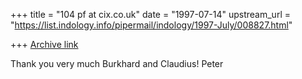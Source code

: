 +++
title = "104 pf at cix.co.uk"
date = "1997-07-14"
upstream_url = "https://list.indology.info/pipermail/indology/1997-July/008827.html"

+++
[Archive link](https://list.indology.info/pipermail/indology/1997-July/008827.html)

Thank you very much Burkhard and Claudius!
Peter




